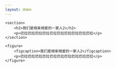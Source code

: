 ```yaml
---
layout: demo
---
```

<html lang="cmn-Hans">
<head>
    <title>section 、 figure 的用法区别</title>
</head>
<body>

    <section>
        <h2>我们是相亲相爱的一家人2</h2>
        <p>巴拉巴拉巴拉巴拉巴拉巴拉巴拉巴拉巴拉巴拉</p>
    </section>

    <figure>
        <figcaption>我们是相亲相爱的一家人2</figcaption>
        <p>巴拉巴拉巴拉巴拉巴拉巴拉巴拉巴拉巴拉巴拉</p>
    </figure>

</body>
</html>